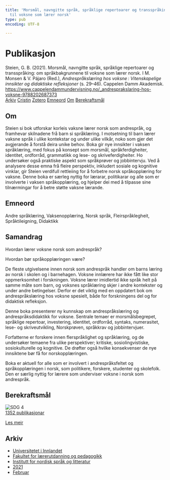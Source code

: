 ```yaml
---
title: 'Morsmål, navngitte språk, språklige repertoarer og transspråking: om språkbakgrunnene
  til voksne som lærer norsk'
type: pub
encoding: UTF-8

---
```

<h1>Publikasjon</h1>
<article id="csl-bib-container-45ZI4C9A" class="csl-bib-container">
  <div class="csl-bib-body"> <div class="csl-entry">Steien, G. B. (2021). Morsmål, navngitte språk, språklige repertoarer og transspråking: om språkbakgrunnene til voksne som lærer norsk. I M. Monsen &#38; V. Pájaro (Red.), <i>Andrespråkslæring hos voksne : Vitenskapelige innsikter og didaktiske refleksjoner</i> (s. 29–46). Cappelen Damm Akademisk. <a href="https://www.cappelendammundervisning.no/_andresprakslaring-hos-voksne-9788202687373">https://www.cappelendammundervisning.no/_andresprakslaring-hos-voksne-9788202687373</a></div> </div>
  <div class="csl-bib-buttons">
    <a href="#taxonomy-article-45ZI4C9A" alt="archive" class="csl-bib-button">Arkiv</a>
    <a href="https://app.cristin.no/results/show.jsf?id=1894201" alt="Cristin" class="csl-bib-button">Cristin</a>
    <a href="http://zotero.org/groups/5881554/items/45ZI4C9A" alt="Zotero" class="csl-bib-button">Zotero</a>
    <a href="#keywords-article-45ZI4C9A" alt="keywords" class="csl-bib-button">Emneord</a>
    <a href="#about-article-45ZI4C9A" alt="about_pub" class="csl-bib-button">Om</a>
    <a href="#sdg-article-45ZI4C9A" alt="sdg" class="csl-bib-button">Berekraftsmål</a>
  </div>
  <div id="csl-bib-meta-container-45ZI4C9A"></div>
</article>
<div id="csl-bib-meta-45ZI4C9A" class="csl-bib-meta">
  <article id="about-article-45ZI4C9A" class="about_pub-article">
    <h1>Om</h1>
    Steien si bok utforskar korleis vaksne lærer norsk som andrespråk, og framhevar skilnadene frå barn si språklæring. I motsetning til barn lærer vaksne språk i ulike kontekstar og under ulike vilkår, noko som gjer det avgjerande å forstå deira unike behov. Boka gir nye innsikter i vaksen språklæring, med fokus på konsept som morsmål, språkferdigheiter, identitet, ordforråd, grammatikk og lese- og skriveferdigheiter. Ho undersøker også praktiske aspekt som språkprøver og jobbintervju. Ved å analysere desse emna frå fleire perspektiv, inkludert sosiale og kognitive vinklar, gir Steien verdifull rettleiing for å forbetre norsk språkopplæring for vaksne. Denne boka er særleg nyttig for lærarar, politikarar og alle som er involverte i vaksen språkopplæring, og hjelper dei med å tilpasse sine tilnærmingar for å betre støtte vaksne lærande.
  </article>
  <article id="keywords-article-45ZI4C9A" class="keywords-article">
    <h1>Emneord</h1>
    Andre språklæring, Vaksenopplæring, Norsk språk, Fleirspråklegheit, Språktileigning, Didaktikk
  </article>
  <article id="abstract-article-45ZI4C9A" class="abstract-article">
    <h1>Samandrag</h1>
    Hvordan lærer voksne norsk som andrespråk? 
 
Hvordan bør språkopplæringen være? 
 
De fleste utgivelsene innen norsk som andrespråk handler om barns læring av norsk i skolen og i barnehagen. Voksne innlærere har ikke fått like stor oppmerksomhet i forskningen. Voksne lærer imidlertid ikke språk helt på samme måte som barn, og voksnes språklæring skjer i andre kontekster og under andre betingelser. Derfor er det viktig med en oppdatert bok om andrespråkslæring hos voksne spesielt, både for forskningens del og for didaktisk refleksjon. 
 
Denne boka presenterer ny kunnskap om andrespråkslæring og andrespråksdidaktikk for voksne. Sentrale temaer er morsmålsbegrepet, språklige repertoar, investering, identitet, ordforråd, syntaks, numerasitet, lese- og skriveutvikling, Norskprøven, språkkrav og jobbintervjuer. 
 
Forfatterne er forskere innen flerspråklighet og språklæring, og de undersøker temaene fra ulike perspektiver; kritiske, sosiolingvistiske, sosiokulturelle og kognitive. De drøfter også hvilke konsekvenser de nye innsiktene bør få for norskopplæringen. 
 
Boka er aktuell for alle som er involvert i andrespråksfeltet og språkopplæringen i norsk, som politikere, forskere, studenter og skolefolk. Den er særlig nyttig for lærere som underviser voksne i norsk som andrespråk.
  </article>
  <article id="sdg-article-45ZI4C9A" class="sdg-article">
    <h1>Berekraftsmål</h1>
    <div class="sdg-container"><div id="sdg4" class="sdg">
        <img src="{{< params subfolder >}}images/sdg/sdg04_nn.png" class="image" alt="SDG 4">
        <div class="sdg-overlay">
          <a href="/nn/archive/?key=?sdg=4#archive" class="sdg-publication-count"><span>1352</span> publikasjonar</a>
          <p><a href="https://fn.no/om-fn/fns-baerekraftsmaal/god-utdanning?lang=nno-NO" class="sdg-read-more">Les meir</a></p>
        </div>
      </div></div>
  </article>
  <article id="taxonomy-article-45ZI4C9A" class="taxonomy-article">
    <h1>Arkiv</h1>
    <ul>
      <li>
        <a href="/nn/archive/?key=3DCRN523">Universitetet i Innlandet</a>
      </li>
      <li>
        <a href="/nn/archive/?key=WYNZA47F">Fakultet for lærerutdanning og pedagogikk</a>
      </li>
      <li>
        <a href="/nn/archive/?key=T9U6ILTU">Institutt for nordisk språk og litteratur</a>
      </li>
      <li>
        <a href="/nn/archive/?key=IAPSBJWP">2021</a>
      </li>
      <li>
        <a href="/nn/archive/?key=INK4CSLC">Februar</a>
      </li>
    </ul>
  </article>
</div>
